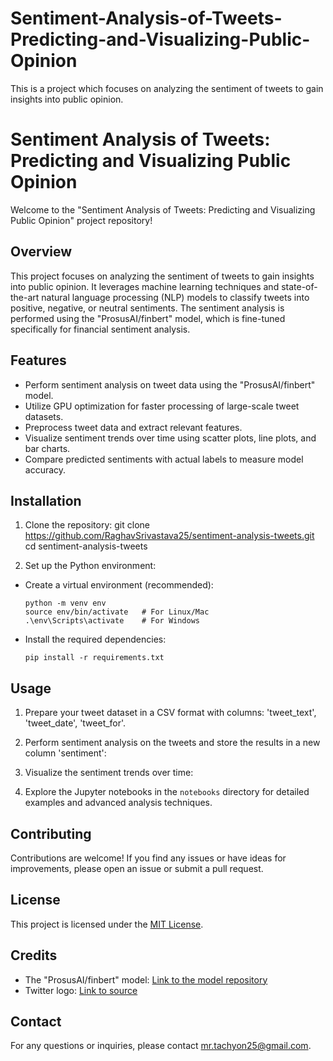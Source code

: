 # Sentiment-Analysis-of-Tweets-Predicting-and-Visualizing-Public-Opinion
This is a project which focuses on analyzing the sentiment of tweets to gain insights into public opinion.

# Sentiment Analysis of Tweets: Predicting and Visualizing Public Opinion

Welcome to the "Sentiment Analysis of Tweets: Predicting and Visualizing Public Opinion" project repository!

## Overview
This project focuses on analyzing the sentiment of tweets to gain insights into public opinion. It leverages machine learning techniques and state-of-the-art natural language processing (NLP) models to classify tweets into positive, negative, or neutral sentiments. The sentiment analysis is performed using the "ProsusAI/finbert" model, which is fine-tuned specifically for financial sentiment analysis.

## Features
- Perform sentiment analysis on tweet data using the "ProsusAI/finbert" model.
- Utilize GPU optimization for faster processing of large-scale tweet datasets.
- Preprocess tweet data and extract relevant features.
- Visualize sentiment trends over time using scatter plots, line plots, and bar charts.
- Compare predicted sentiments with actual labels to measure model accuracy.

## Installation
1. Clone the repository:
git clone https://github.com/RaghavSrivastava25/sentiment-analysis-tweets.git
cd sentiment-analysis-tweets


2. Set up the Python environment:
- Create a virtual environment (recommended):
  ```
  python -m venv env
  source env/bin/activate   # For Linux/Mac
  .\env\Scripts\activate    # For Windows
  ```
- Install the required dependencies:
  ```
  pip install -r requirements.txt
  ```

## Usage
1. Prepare your tweet dataset in a CSV format with columns: 'tweet_text', 'tweet_date', 'tweet_for'.

2. Perform sentiment analysis on the tweets and store the results in a new column 'sentiment':

3. Visualize the sentiment trends over time:

4. Explore the Jupyter notebooks in the `notebooks` directory for detailed examples and advanced analysis techniques.

## Contributing
Contributions are welcome! If you find any issues or have ideas for improvements, please open an issue or submit a pull request.

## License
This project is licensed under the [MIT License](LICENSE).

## Credits
- The "ProsusAI/finbert" model: [Link to the model repository](https://github.com/ProsusAI/finbert)
- Twitter logo: [Link to source](https://www.twitter.com)

## Contact
For any questions or inquiries, please contact [mr.tachyon25@gmail.com](mailto:mr.tachyon25@gmail.com).


